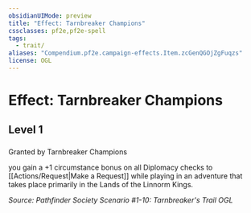 ```yaml
---
obsidianUIMode: preview
title: "Effect: Tarnbreaker Champions"
cssclasses: pf2e,pf2e-spell
tags:
  - trait/
aliases: "Compendium.pf2e.campaign-effects.Item.zcGenQGOjZgFuqzs"
license: OGL
---
```

# Effect: Tarnbreaker Champions
## Level 1
### 






Granted by Tarnbreaker Champions

you gain a +1 circumstance bonus on all Diplomacy checks to [[Actions/Request|Make a Request]] while playing in an adventure that takes place primarily in the Lands of the Linnorm Kings.

*Source: Pathfinder Society Scenario #1-10: Tarnbreaker's Trail*
*OGL*